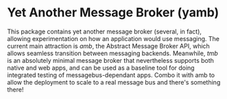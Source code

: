 Yet Another Message Broker (yamb)
===

This package contains yet another message broker (several, in fact), allowing experimentation on how an application would use messaging. The current main attraction is *amb*, the Abstract Message Broker API, which allows seamless transition between messaging backends. Meanwhile, *tmb* is an absolutely minimal message broker that nevertheless supports both native and web apps, and can be used as a baseline tool for doing integrated testing of messagebus-dependant apps. Combo it with amb to allow the deployment to scale to a real message bus and there's something there!